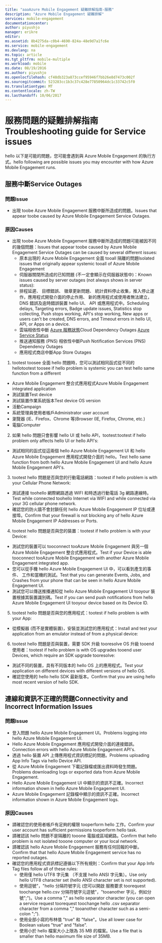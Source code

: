 ```yaml
---
title: "aaaAzure Mobile Engagement 疑難排解指南-服務"
description: "Azure Mobile Engagement 疑難排解"
services: mobile-engagement
documentationcenter: 
author: piyushjo
manager: erikre
editor: 
ms.assetid: 8b4275da-c0b4-4690-824a-48e9d7a1fc6e
ms.service: mobile-engagement
ms.devlang: na
ms.topic: article
ms.tgt_pltfrm: mobile-multiple
ms.workload: mobile
ms.date: 08/19/2016
ms.author: piyushjo
ms.openlocfilehash: cf48db323a873ccef95946f7bb26e8d7473c002f
ms.sourcegitcommit: 523283cc1b3c37c428e77850964dc1c33742c5f0
ms.translationtype: MT
ms.contentlocale: zh-TW
ms.lasthandoff: 10/06/2017
---
```

# <a name="troubleshooting-guide-for-service-issues"></a><span data-ttu-id="1e84e-103">服務問題的疑難排解指南</span><span class="sxs-lookup"><span data-stu-id="1e84e-103">Troubleshooting guide for Service issues</span></span>
<span data-ttu-id="1e84e-104">hello 以下是可能的問題，您可能會遇到與 Azure Mobile Engagement 的執行方式。</span><span class="sxs-lookup"><span data-stu-id="1e84e-104">hello following are possible issues you may encounter with how Azure Mobile Engagement runs.</span></span>

## <a name="service-outages"></a><span data-ttu-id="1e84e-105">服務中斷</span><span class="sxs-lookup"><span data-stu-id="1e84e-105">Service Outages</span></span>
### <a name="issue"></a><span data-ttu-id="1e84e-106">問題</span><span class="sxs-lookup"><span data-stu-id="1e84e-106">Issue</span></span>
* <span data-ttu-id="1e84e-107">出現 toobe Azure Mobile Engagement 服務中斷所造成的問題。</span><span class="sxs-lookup"><span data-stu-id="1e84e-107">Issues that appear toobe caused by Azure Mobile Engagement Service Outages.</span></span>

### <a name="causes"></a><span data-ttu-id="1e84e-108">原因</span><span class="sxs-lookup"><span data-stu-id="1e84e-108">Causes</span></span>
* <span data-ttu-id="1e84e-109">出現 toobe Azure Mobile Engagement 服務中斷所造成的問題可能被因不同的幾個問題：</span><span class="sxs-lookup"><span data-stu-id="1e84e-109">Issues that appear toobe caused by Azure Mobile Engagement Service Outages can be caused by several different issues:</span></span>
  * <span data-ttu-id="1e84e-110">原本出現的 Azure Mobile Engagement 全面 tooall 隔離的問題</span><span class="sxs-lookup"><span data-stu-id="1e84e-110">Isolated issues that originally appear systemic tooall of Azure Mobile Engagement</span></span>
  * <span data-ttu-id="1e84e-111">伺服器關閉所造成的已知問題 (不一定會顯示在伺服器狀態中)：</span><span class="sxs-lookup"><span data-stu-id="1e84e-111">Known issues caused by server outages (not always shows in server status):</span></span>
  * <span data-ttu-id="1e84e-112">排程延遲、 目標錯誤、 徽章更新問題、 統計資料停止收集，推入停止運作，應用程式開發介面的停止作用、 新的應用程式或使用者無法建立，DNS 錯誤及逾時錯誤裝置 hello UI、 API 或應用程式中。</span><span class="sxs-lookup"><span data-stu-id="1e84e-112">Scheduling delays, Targeting errors, Badge update issues, Statistics stop collecting, Push stops working, API's stop working, New apps or users can't be created, DNS errors, and Timeout errors in hello UI, API, or Apps on a device.</span></span>
  * <span data-ttu-id="1e84e-113">雲端相依性中斷 [Azure 服務狀態](http://status.azure.com/)</span><span class="sxs-lookup"><span data-stu-id="1e84e-113">Cloud Dependency Outages [Azure Service Status](http://status.azure.com/)</span></span>
  * <span data-ttu-id="1e84e-114">推送通知服務 (PNS) 相依性中斷</span><span class="sxs-lookup"><span data-stu-id="1e84e-114">Push Notification Services (PNS) Dependency Outages</span></span>
  * <span data-ttu-id="1e84e-115">應用程式商店中斷</span><span class="sxs-lookup"><span data-stu-id="1e84e-115">App Store Outages</span></span>

1) <span data-ttu-id="1e84e-116">tootest toosee 全面 hello 問題時，您可以測試相同函式從不同的 hello</span><span class="sxs-lookup"><span data-stu-id="1e84e-116">tootest toosee if hello problem is systemic you can test hello same function from a different</span></span>

* <span data-ttu-id="1e84e-117">Azure Mobile Engagement 整合式應用程式</span><span class="sxs-lookup"><span data-stu-id="1e84e-117">Azure Mobile Engagement integrated application</span></span>
* <span data-ttu-id="1e84e-118">測試裝置</span><span class="sxs-lookup"><span data-stu-id="1e84e-118">Test device</span></span>
* <span data-ttu-id="1e84e-119">測試裝置作業系統版本</span><span class="sxs-lookup"><span data-stu-id="1e84e-119">Test device OS version</span></span>
* <span data-ttu-id="1e84e-120">活動</span><span class="sxs-lookup"><span data-stu-id="1e84e-120">Campaign</span></span>
* <span data-ttu-id="1e84e-121">系統管理員使用者帳戶</span><span class="sxs-lookup"><span data-stu-id="1e84e-121">Administrator user account</span></span>
* <span data-ttu-id="1e84e-122">瀏覽器 (IE、Firefox、Chrome 等)</span><span class="sxs-lookup"><span data-stu-id="1e84e-122">Browser (IE, Firefox, Chrome, etc.)</span></span>
* <span data-ttu-id="1e84e-123">電腦</span><span class="sxs-lookup"><span data-stu-id="1e84e-123">Computer</span></span>

2) <span data-ttu-id="1e84e-124">如果 hello 問題只會影響 hello UI 或 hello API，tootest:</span><span class="sxs-lookup"><span data-stu-id="1e84e-124">tootest if hello problem only affects hello UI or hello API's:</span></span>

* <span data-ttu-id="1e84e-125">測試相同的函式從這兩個 hello Azure Mobile Engagement UI 和 hello Azure Mobile Engagement 應用程式開發介面的 hello。</span><span class="sxs-lookup"><span data-stu-id="1e84e-125">Test hello same function from both hello Azure Mobile Engagement UI and hello Azure Mobile Engagement API's.</span></span>

3) <span data-ttu-id="1e84e-126">tootest hello 問題是否與您的行動電話網路：</span><span class="sxs-lookup"><span data-stu-id="1e84e-126">tootest if hello problem is with your Cellular Phone Network:</span></span>

* <span data-ttu-id="1e84e-127">測試連接 toohello 網際網路透過 WIFI 和時透過行動電話 3g 網路連線時。</span><span class="sxs-lookup"><span data-stu-id="1e84e-127">Test while connected toohello Internet via WIFI and while connected via your 3G cellular phone network.</span></span>
* <span data-ttu-id="1e84e-128">確認您的防火牆不會封鎖任何 hello Azure Mobile Engagement IP 位址或連接埠。</span><span class="sxs-lookup"><span data-stu-id="1e84e-128">Confirm that your firewall is not blocking any of hello Azure Mobile Engagement IP Addresses or Ports.</span></span>

4) <span data-ttu-id="1e84e-129">tootest hello 問題是否與您的裝置：</span><span class="sxs-lookup"><span data-stu-id="1e84e-129">tootest if hello problem is with your Device:</span></span>

* <span data-ttu-id="1e84e-130">測試您的裝置可以 tooconnect tooAzure Mobile Engagement 與另一個 Azure Mobile Engagement 整合式應用程式。</span><span class="sxs-lookup"><span data-stu-id="1e84e-130">Test if your Device is able tooconnect tooAzure Mobile Engagement with another Azure Mobile Engagement integrated app.</span></span>
* <span data-ttu-id="1e84e-131">您可以從手機 hello Azure Mobile Engagement UI 中，可以看到產生的事件、 工作和當機的測試。</span><span class="sxs-lookup"><span data-stu-id="1e84e-131">Test that you can generate Events, Jobs, and Crashes from your phone that can be seen in hello Azure Mobile Engagement UI.</span></span> 
* <span data-ttu-id="1e84e-132">測試您可以傳送推播通知從 hello Azure Mobile Engagement UI tooyour 裝置根據其裝置識別碼。</span><span class="sxs-lookup"><span data-stu-id="1e84e-132">Test if you can send push notifications from hello Azure Mobile Engagement UI tooyour device based on its Device ID.</span></span> 

5) <span data-ttu-id="1e84e-133">tootest hello 問題是否與您的應用程式：</span><span class="sxs-lookup"><span data-stu-id="1e84e-133">tootest if hello problem is with your App:</span></span>

* <span data-ttu-id="1e84e-134">從模擬器 (而不是實體裝置)，安裝並測試您的應用程式：</span><span class="sxs-lookup"><span data-stu-id="1e84e-134">Install and test your application from an emulator instead of from a physical device:</span></span>

6) <span data-ttu-id="1e84e-135">tootest hello 問題是否與裝置，需要 SDK 升級 tooresolve OS 升級 tooend 使用者：</span><span class="sxs-lookup"><span data-stu-id="1e84e-135">tootest if hello problem is with OS upgrades tooend user Devices, which require an SDK upgrade tooresolve:</span></span>

* <span data-ttu-id="1e84e-136">測試不同的裝置，具有不同版本的 hello OS 上的應用程式。</span><span class="sxs-lookup"><span data-stu-id="1e84e-136">Test your application on different devices with different versions of hello OS.</span></span>
* <span data-ttu-id="1e84e-137">確認您使用的 hello hello SDK 最新版本。</span><span class="sxs-lookup"><span data-stu-id="1e84e-137">Confirm that you are using hello most recent version of hello SDK.</span></span>

## <a name="connectivity-and-incorrect-information-issues"></a><span data-ttu-id="1e84e-138">連線和資訊不正確的問題</span><span class="sxs-lookup"><span data-stu-id="1e84e-138">Connectivity and Incorrect Information Issues</span></span>
### <a name="issue"></a><span data-ttu-id="1e84e-139">問題</span><span class="sxs-lookup"><span data-stu-id="1e84e-139">Issue</span></span>
* <span data-ttu-id="1e84e-140">登入問題 hello Azure Mobile Engagement UI。</span><span class="sxs-lookup"><span data-stu-id="1e84e-140">Problems logging into hello Azure Mobile Engagement UI.</span></span>
* <span data-ttu-id="1e84e-141">Hello Azure Mobile Engagement 應用程式開發介面的連接錯誤。</span><span class="sxs-lookup"><span data-stu-id="1e84e-141">Connection errors with hello Azure Mobile Engagement API's.</span></span>
* <span data-ttu-id="1e84e-142">透過 hello 裝置 API 上傳應用程式資訊標記的問題。</span><span class="sxs-lookup"><span data-stu-id="1e84e-142">Problems uploading App Info Tags via hello Device API.</span></span>
* <span data-ttu-id="1e84e-143">從 Azure Mobile Engagement 下載記錄檔或匯出資料時發生問題。</span><span class="sxs-lookup"><span data-stu-id="1e84e-143">Problems downloading logs or exported data from Azure Mobile Engagement.</span></span>
* <span data-ttu-id="1e84e-144">Hello Azure Mobile Engagement UI 中顯示的資訊不正確。</span><span class="sxs-lookup"><span data-stu-id="1e84e-144">Incorrect information shown in hello Azure Mobile Engagement UI.</span></span>
* <span data-ttu-id="1e84e-145">Azure Mobile Engagement 記錄檔中顯示的資訊不正確。</span><span class="sxs-lookup"><span data-stu-id="1e84e-145">Incorrect information shown in Azure Mobile Engagement logs.</span></span>

### <a name="causes"></a><span data-ttu-id="1e84e-146">原因</span><span class="sxs-lookup"><span data-stu-id="1e84e-146">Causes</span></span>
* <span data-ttu-id="1e84e-147">請確認您的使用者帳戶有足夠的權限 tooperform hello 工作。</span><span class="sxs-lookup"><span data-stu-id="1e84e-147">Confirm your user account has sufficient permissions tooperform hello task.</span></span>
* <span data-ttu-id="1e84e-148">請確認該 hello 問題不是隔離的 tooone 電腦或區域網路。</span><span class="sxs-lookup"><span data-stu-id="1e84e-148">Confirm that hello problem is not isolated tooone computer or your local network.</span></span>
* <span data-ttu-id="1e84e-149">請確認該 hello Azure Mobile Engagement 服務有任何回報的中斷。</span><span class="sxs-lookup"><span data-stu-id="1e84e-149">Confirm that that hello Azure Mobile Engagement service has no reported outages.</span></span>
* <span data-ttu-id="1e84e-150">確認您的應用程式資訊標記遵循以下所有規則：</span><span class="sxs-lookup"><span data-stu-id="1e84e-150">Confirm that your App Info Tag files follow all of these rules:</span></span>
  * <span data-ttu-id="1e84e-151">使用僅 hello UTF8 字元集 （不支援 hello ANSI 字元集）。</span><span class="sxs-lookup"><span data-stu-id="1e84e-151">Use only hello UTF8 character set (hello ANSI character set is not supported).</span></span>
  * <span data-ttu-id="1e84e-152">使用逗號"，"hello 分隔符號字元 (您可以開啟 服務要求 toorequest toochange hello.csv 分隔符號字元逗號"，"tooanother 字元，例如分號";")。</span><span class="sxs-lookup"><span data-stu-id="1e84e-152">Use a comma "," as hello separator character (you can open a service request toorequest toochange hello .csv separator character from a comma "," tooanother character such as a semi-colon ";").</span></span>
  * <span data-ttu-id="1e84e-153">使用全部小寫的布林值 "true" 和 "false"。</span><span class="sxs-lookup"><span data-stu-id="1e84e-153">Use all lower case for Boolean values "true" and "false".</span></span>
  * <span data-ttu-id="1e84e-154">使用小於 hello 檔案大小上限為 35 MB 的檔案。</span><span class="sxs-lookup"><span data-stu-id="1e84e-154">Use a file that is smaller than hello maximum file size of 35MB.</span></span>

